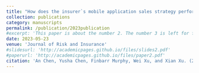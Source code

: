 ```yaml
---
title: "How does the insurer`s mobile application sales strategy perform?"
collection: publications
category: manuscripts
permalink: /publication/2023publication
#excerpt: 'This paper is about the number 2. The number 3 is left for future work.'
date: 2023-05-23
venue: 'Journal of Risk and Insurance'
#slidesurl: 'http://academicpages.github.io/files/slides2.pdf'
#paperurl: 'http://academicpages.github.io/files/paper2.pdf'
citation: 'An Chen, Yusha Chen, Finbarr Murphy, Wei Xu, and Xian Xu. (2023). &quot;How does the insurer`s mobile application sales strategy perform?.&quot; <i>Journal of Risk and Insurance</i>. 90, 487–519.'
---
```

